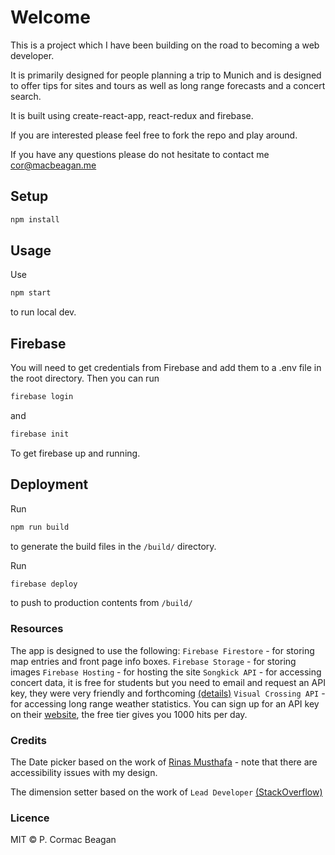 # Welcome

This is a project which I have been building on the road to becoming a web developer.

It is primarily designed for people planning a trip to Munich and is designed to offer tips for sites and tours as well as long range forecasts and a concert search.

It is built using create-react-app, react-redux and firebase.

If you are interested please feel free to fork the repo and play around.

If you have any questions please do not hesitate to contact me cor@macbeagan.me

## Setup

```bash
npm install
```

## Usage

Use

```bash
npm start
```

to run local dev.

## Firebase

You will need to get credentials from Firebase and add them to a .env file in the root directory.
Then you can run

```bash
firebase login
```

and

```bash
firebase init
```

To get firebase up and running.

## Deployment

Run

```bash
npm run build
```

to generate the build files in the `/build/` directory.

Run

```bash
firebase deploy
```

to push to production contents from `/build/`

### Resources

The app is designed to use the following:
`Firebase Firestore` - for storing map entries and front page info boxes.
`Firebase Storage` - for storing images
`Firebase Hosting` - for hosting the site
`Songkick API` - for accessing concert data, it is free for students but you need to email and request an API key, they were very friendly and forthcoming [(details)](https://www.songkick.com/developer)
`Visual Crossing API` - for accessing long range weather statistics. You can sign up for an API key on their [website](https://www.visualcrossing.com/weather-api), the free tier gives you 1000 hits per day.

### Credits

The Date picker based on the work of [Rinas Musthafa](https://medium.com/swlh/build-a-date-picker-in-15mins-using-javascript-react-from-scratch-f6932c77db09) - note that there are accessibility issues with my design.

The dimension setter based on the work of `Lead Developer` [(StackOverflow)](https://stackoverflow.com/questions/19014250/rerender-view-on-browser-resize-with-react)

### Licence

MIT © P. Cormac Beagan
